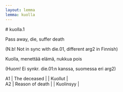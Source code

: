 ```yaml
---
layout: lemma
lemma: kuolla
---
```


<div class="sense">
# <span class="sensename">kuolla.1</span>

<span class="description">Pass away, die, suffer death</span>

(N.b! Not in sync with die.01, different arg2 in Finnish)

<span class="description">Kuolla, menettää elämä, nukkua pois</span>

(Huom! Ei synkr. die.01:n kanssa, suomessa eri arg2)

A1 | The deceased |   | Kuollut |  
A2 | Reason of death |   | Kuolinsyy |  

</div>

